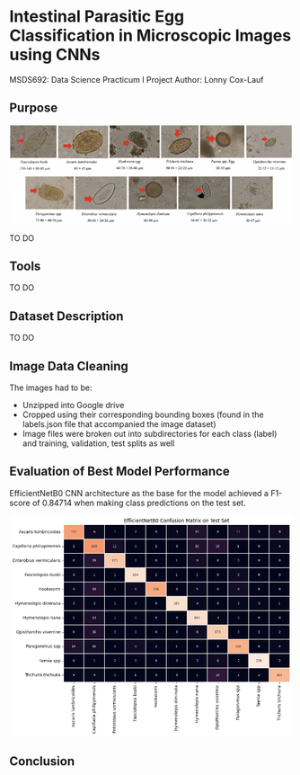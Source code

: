 # **Intestinal Parasitic Egg Classification in Microscopic Images using CNNs**
MSDS692: Data Science Practicum I Project
Author: Lonny Cox-Lauf

## Purpose

![alt text](parasite_eggs_11.png "Sample Microscopic Image for each of the 11 Parasitic Egg Classifications")

TO DO

## Tools

TO DO

## Dataset Description

TO DO

## Image Data Cleaning

The images had to be:

* Unzipped into Google drive
* Cropped using their corresponding bounding boxes (found in the labels.json file that accompanied the image dataset)
* Image files were broken out into subdirectories for each class (label) and training, validation, test splits as well

## Evaluation of Best Model Performance

EfficientNetB0 CNN architecture as the base for the model achieved a F1-score of 0.84714 when making class predictions on the test set.

![alt text](ConfMat_EfficientNetB0.png "Confusion Matrix")

## Conclusion
